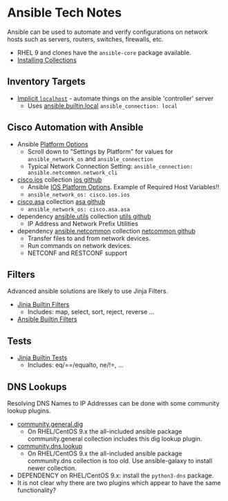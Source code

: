 # Ansible Tech Notes

Ansible can be used to automate and verify configurations on network hosts such as servers, routers, switches, firewalls, etc.

* RHEL 9 and clones have the `ansible-core` package available.
* [Installing Collections][1]

## Inventory Targets

* [Implicit `localhost`][5] - automate things on the ansible 'controller' server
  * Uses [ansible.builtin.local][6] `ansible_connection: local`

## Cisco Automation with Ansible

* Ansible [Platform Options][9]
  * Scroll down to "Settings by Platform" for values for `ansible_network_os` and `ansible_connection`
  * Typical Network Connection Setting: `ansible_connection: ansible.netcommon.network_cli`
* [cisco.ios][2] collection [ios github][2g]
  * Ansible [IOS Platform Options][8]. Example of Required Host Variables!!
  * `ansible_network_os: cisco.ios.ios`
* [cisco.asa][7] collection [asa github][7g]
  * `ansible_network_os: cisco.asa.asa`
* dependency [ansible.utils][3] collection [utils github][3g]
  * IP Address and Network Prefix Utilities
* dependency [ansible.netcommon][4] collection [netcommon github][4g]
  * Transfer files to and from network devices.
  * Run commands on network devices.
  * NETCONF and RESTCONF support

## Filters

Advanced ansible solutions are likely to use Jinja Filters.

* [Jinja Builtin Filters][10]
  * Includes: map, select, sort, reject, reverse ...
* [Ansible Builtin Filters][11]

## Tests
* [Jinja Builtin Tests](https://jinja.palletsprojects.com/en/stable/templates/#list-of-builtin-tests)
  * Includes: eq/==/equalto, ne/!=, ...
 
## DNS Lookups

Resolving DNS Names to IP Addresses can be done with some community lookup plugins.
* [community.general.dig][12]
  * On RHEL/CentOS 9.x the all-included ansible package community.general collection includes this dig lookup plugin.
* [community.dns.lookup][13]
  * On RHEL/CentOS 9.x the all-included ansible package community.dns collection is too old. Use ansible-galaxy to install newer collection.
* DEPENDENCY on RHEL/CentOS 9.x: install the `python3-dns` package.
* It is not clear why there are two plugins which appear to have the same functionality?

[1]: https://docs.ansible.com/ansible/latest/collections_guide/collections_installing.html
[2]: https://docs.ansible.com/ansible/latest/collections/cisco/ios/index.html
[2g]: https://github.com/ansible-collections/cisco.ios
[3]: https://docs.ansible.com/ansible/latest/collections/ansible/utils/index.html
[3g]: https://github.com/ansible-collections/ansible.utils
[4]: https://docs.ansible.com/ansible/latest/collections/ansible/netcommon/index.html
[4g]: https://github.com/ansible-collections/ansible.netcommon
[5]: https://docs.ansible.com/ansible/latest/inventory/implicit_localhost.html
[6]: https://docs.ansible.com/ansible/latest/collections/ansible/builtin/local_connection.html
[7]: https://docs.ansible.com/ansible/latest/collections/cisco/asa/index.html
[7g]: https://github.com/ansible-collections/cisco.asa
[8]: https://docs.ansible.com/ansible/latest/network/user_guide/platform_ios.html
[9]: https://docs.ansible.com/ansible/latest/network/user_guide/platform_index.html
[10]: https://jinja.palletsprojects.com/en/stable/templates/#list-of-builtin-filters
[11]: https://docs.ansible.com/ansible/latest/collections/ansible/builtin/index.html
[12]: https://docs.ansible.com/ansible/latest/collections/community/general/dig_lookup.html
[13]: https://docs.ansible.com/ansible/latest/collections/community/dns/lookup_lookup.html
